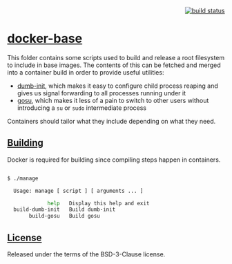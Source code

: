 <p align="right">
    <a href="https://travis-ci.org/epiloque/docker-base">
        <img src="https://img.shields.io/travis/epiloque/docker-base.svg?branch=master"
             alt="build status">
    </a>
</p>


# [docker-base](https://github.com/epiloque/docker-base)

This folder contains some scripts used to build and release a root filesystem
to include in base images. The contents of this can be fetched and merged into
a container build in order to provide useful utilities:

* [dumb-init](https://github.com/Yelp/dumb-init), which makes it easy to
  configure child process reaping and gives us signal forwarding to all
  processes running under it
* [gosu](https://github.com/tianon/gosu), which makes it less of a pain to
  switch to other users without introducing a `su` or `sudo` intermediate
  process

Containers should tailor what they include depending on what they need.

## [Building](https://github.com/epiloque/docker-base#Building)

Docker is required for building since compiling steps happen in containers.

```sh

$ ./manage

  Usage: manage [ script ] [ arguments ... ]

             help   Display this help and exit
  build-dumb-init   Build dumb-init
       build-gosu   Build gosu
```

## [License](https://github.com/epiloque/docker-base#License)

Released under the terms of the BSD-3-Clause license.
